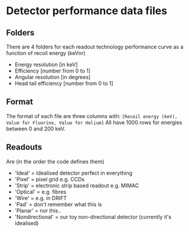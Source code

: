 # Detector performance data files

## Folders
There are 4 folders for each readout technology performance curve as a function of recoil energy (keVnr)

* Energy resolution [in keV]
* Efficiency [number from 0 to 1]
* Angular resolution [in degrees]
* Head tail efficiency [number from 0 to 1]

## Format
The format of each file are three columns with:
`[Recoil energy (keV),		Value for Fluorine,	Value for Helium]`
All have 1000 rows for energies between 0 and 200 keV.

## Readouts 
Are (in the order the code defines them)
* 'Ideal' = Idealised detector perfect in everything
* 'Pixel' = pixel grid e.g. CCDs
* 'Strip' = electronic strip based readout e.g. MIMAC
* 'Optical' = e.g. fibres
* 'Wire' = e.g. in DRIFT
* 'Pad' = don't remember what this is
* 'Planar' = nor this..
* 'Nondirectional' = our toy non-directional detector (currently it's idealised)